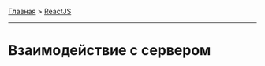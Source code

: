 [Главная](../README.md#readme) > [ReactJS](./README_REACT.md#readme)

***

# Взаимодействие с сервером